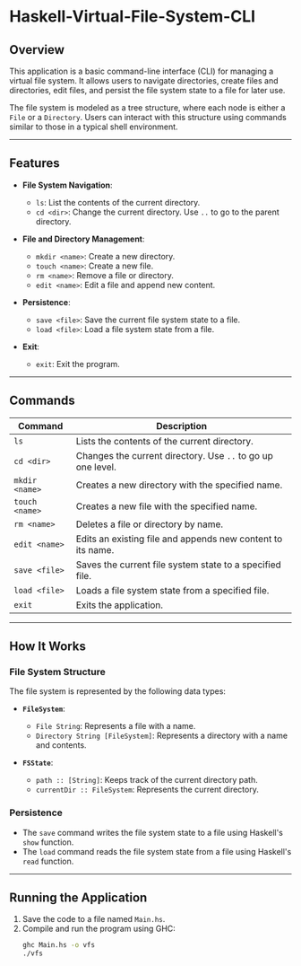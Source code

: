 # Haskell-Virtual-File-System-CLI

## Overview

This application is a basic command-line interface (CLI) for managing a virtual file system. It allows users to navigate directories, create files and directories, edit files, and persist the file system state to a file for later use.

The file system is modeled as a tree structure, where each node is either a `File` or a `Directory`. Users can interact with this structure using commands similar to those in a typical shell environment.

---

## Features

- **File System Navigation**:
  - `ls`: List the contents of the current directory.
  - `cd <dir>`: Change the current directory. Use `..` to go to the parent directory.

- **File and Directory Management**:
  - `mkdir <name>`: Create a new directory.
  - `touch <name>`: Create a new file.
  - `rm <name>`: Remove a file or directory.
  - `edit <name>`: Edit a file and append new content.

- **Persistence**:
  - `save <file>`: Save the current file system state to a file.
  - `load <file>`: Load a file system state from a file.

- **Exit**:
  - `exit`: Exit the program.

---

## Commands

| Command             | Description                                                   |
|---------------------|---------------------------------------------------------------|
| `ls`                | Lists the contents of the current directory.                  |
| `cd <dir>`          | Changes the current directory. Use `..` to go up one level.   |
| `mkdir <name>`      | Creates a new directory with the specified name.              |
| `touch <name>`      | Creates a new file with the specified name.                   |
| `rm <name>`         | Deletes a file or directory by name.                          |
| `edit <name>`       | Edits an existing file and appends new content to its name.   |
| `save <file>`       | Saves the current file system state to a specified file.      |
| `load <file>`       | Loads a file system state from a specified file.              |
| `exit`              | Exits the application.                                        |

---

## How It Works

### File System Structure

The file system is represented by the following data types:
- **`FileSystem`**:
  - `File String`: Represents a file with a name.
  - `Directory String [FileSystem]`: Represents a directory with a name and contents.

- **`FSState`**:
  - `path :: [String]`: Keeps track of the current directory path.
  - `currentDir :: FileSystem`: Represents the current directory.

### Persistence
- The `save` command writes the file system state to a file using Haskell's `show` function.
- The `load` command reads the file system state from a file using Haskell's `read` function.

---

## Running the Application

1. Save the code to a file named `Main.hs`.
2. Compile and run the program using GHC:
   ```bash
   ghc Main.hs -o vfs
   ./vfs
